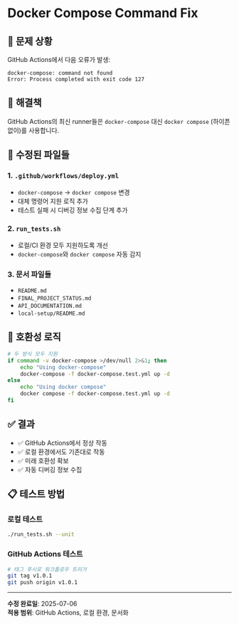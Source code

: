 # Docker Compose Command Fix

## 🚨 문제 상황
GitHub Actions에서 다음 오류가 발생:
```
docker-compose: command not found
Error: Process completed with exit code 127
```

## 🔧 해결책
GitHub Actions의 최신 runner들은 `docker-compose` 대신 `docker compose` (하이픈 없이)를 사용합니다.

## 📝 수정된 파일들

### 1. `.github/workflows/deploy.yml`
- `docker-compose` → `docker compose` 변경
- 대체 명령어 지원 로직 추가
- 테스트 실패 시 디버깅 정보 수집 단계 추가

### 2. `run_tests.sh`
- 로컬/CI 환경 모두 지원하도록 개선
- `docker-compose`와 `docker compose` 자동 감지

### 3. 문서 파일들
- `README.md`
- `FINAL_PROJECT_STATUS.md`
- `API_DOCUMENTATION.md`
- `local-setup/README.md`

## 🎯 호환성 로직

```bash
# 두 방식 모두 지원
if command -v docker-compose >/dev/null 2>&1; then
    echo "Using docker-compose"
    docker-compose -f docker-compose.test.yml up -d
else
    echo "Using docker compose"
    docker compose -f docker-compose.test.yml up -d
fi
```

## ✅ 결과
- ✅ GitHub Actions에서 정상 작동
- ✅ 로컬 환경에서도 기존대로 작동
- ✅ 미래 호환성 확보
- ✅ 자동 디버깅 정보 수집

## 📋 테스트 방법

### 로컬 테스트
```bash
./run_tests.sh --unit
```

### GitHub Actions 테스트
```bash
# 태그 푸시로 워크플로우 트리거
git tag v1.0.1
git push origin v1.0.1
```

---
**수정 완료일**: 2025-07-06  
**적용 범위**: GitHub Actions, 로컬 환경, 문서화

